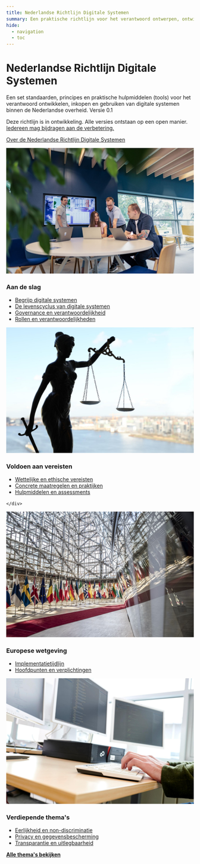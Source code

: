 ```yaml
---
title: Nederlandse Richtlijn Digitale Systemen
summary: Een praktische richtlijn voor het verantwoord ontwerpen, ontwikkelen en implementeren van digitale systemen binnen de Nederlandse overheid.
hide:
  - navigation
  - toc
---
```


# Nederlandse Richtlijn Digitale Systemen

<div class="header-container">
    <div class="subheader">Een set standaarden, principes en praktische hulpmiddelen (tools) voor het verantwoord ontwikkelen, inkopen en gebruiken van digitale systemen binnen de Nederlandse overheid.
    <span class="version-container">
      <span class="version-label">Versie 0.1</span>
      <div class="hover-info">
        <p>Deze richtlijn is in ontwikkeling. Alle versies ontstaan op een open manier. <a href="Over-NRDS/CONTRIBUTING/">Iedereen mag bijdragen aan de verbetering.</a></p>
      </div>
    </span>
    </div>
</div>

<a href="overnerds/over-nerds/" class="button md-button--secondary">Over de Nederlandse Richtlijn Digitale Systemen</a>

<div class="float-container">

 <div class="float-child styled-list">
    <img src="afbeeldingen/rollen.jpg" alt="Teams en rollen" class="block-image">
    <div class="float-box">
    <h3><b>Aan de slag</b></h3>
    <ul>
      <li><a href="Over-NRDS/digitale-systemen/">Begrijp digitale systemen</a></li>
      <li><a href="levenscyclus/">De levenscyclus van digitale systemen</a></li>
      <li><a href="onderwerpen/governance/">Governance en verantwoordelijkheid</a></li>
      <li><a href="rollen/">Rollen en verantwoordelijkheden</a></li>
    </ul>

  </div>
  </div>

  <div class="float-child styled-list">
    <img src="afbeeldingen/wetten-en-regels.jpg" alt="Wetgeving en compliance" class="block-image">
    <div class="float-box">
    <h3><b>Voldoen aan vereisten</b></h3>
    <ul>
      <li><a href="voldoen-aan-wetten-en-regels/vereisten/">Wettelijke en ethische vereisten</a></li>
      <li><a href="voldoen-aan-wetten-en-regels/maatregelen/">Concrete maatregelen en praktijken</a></li>
      <li><a href="voldoen-aan-wetten-en-regels/hulpmiddelen/">Hulpmiddelen en assessments</a></li>
    </ul>

    </div>

  </div>

 <div class="float-child styled-list">
    <img src="afbeeldingen/eu.jpeg" alt="Europese regelgeving" class="block-image">
    <div class="float-box">
    <h3><b>Europese wetgeving</b></h3>
    <ul>
      <li><a href="voldoen-aan-wetten-en-regels/tijdlijn/">Implementatietijdlijn</a></li>
      <li><a href="voldoen-aan-wetten-en-regels/europa/">Hoofdpunten en verplichtingen</a></li>
    </ul>

  </div>
  </div>

  <div class="float-child styled-list">
    <img src="afbeeldingen/onderwerpen.jpg" alt="Thematische onderwerpen" class="block-image">
    <div class="float-box">
    <h3><b>Verdiepende thema's</b></h3>
    <ul>
      <li><a href="onderwerpen/bias-en-non-discriminatie/">Eerlijkheid en non-discriminatie</a></li>
      <li><a href="onderwerpen/privacy-en-gegevensbescherming/">Privacy en gegevensbescherming</a></li>
      <li><a href="onderwerpen/transparantie/">Transparantie en uitlegbaarheid</a></li>
    </ul>
    <a href="onderwerpen/" class="show-more"><b>Alle thema's bekijken</b></a>

  </div>
  </div>

</div>
